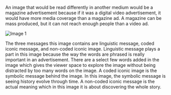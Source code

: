 An image that would be read differently in another medium would be a magazine advertisement because if it was a digital video advertisement, it would have more
media coverage than a magazine ad. A magazine can be mass produced, but it can not reach enough people than a video ad.

![Image 1](https://www.boredpanda.com/blog/wp-content/uploads/2014/01/creative-print-ads-34.jpg)

The three messages this image contains are linguistic message, coded iconic message, and non-coded iconic image. Linguistic message plays a part in this image 
because the way the words are phrased is really important in an advertisement. There are a select few words added in the image which gives the viewer space to
explore the image without being distracted by too many words on the image. A coded iconic image is the symbolic message behind the image. In this image, the
symbolic message is seeing history evolve through time. A non-coded iconic message is the actual meaning which in this image it is about discovering the whole story.
